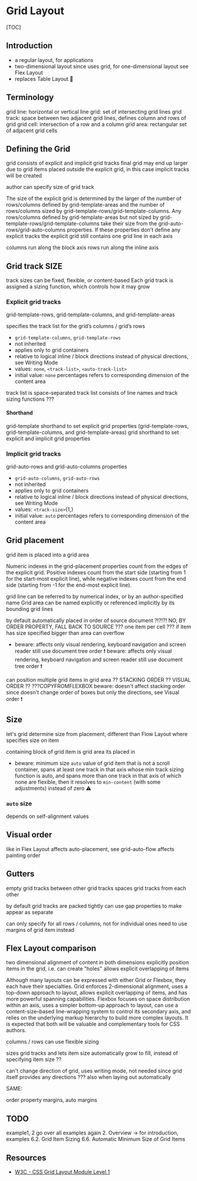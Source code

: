 # Grid Layout

[TOC]


<!-- ToDo: finish -->

## Introduction

- a regular layout, for applications
- two-dimensional layout since uses grid, for one-dimensional layout see Flex Layout
- replaces Table Layout 🎉



## Terminology

grid line: horizontal or vertical line
grid: set of intersecting grid lines
grid track: space between two adjacent grid lines, defines column and rows of grid
grid cell: intersection of a row and a column
grid area: rectangular set of adjacent grid cells



## Defining the Grid

grid consists of explicit and implicit grid tracks
final grid may end up larger due to grid items placed outside the explicit grid, in this case implicit tracks will be created

author can specify size of grid track

The size of the explicit grid is determined by the larger of the number of rows/columns defined by grid-template-areas and the number of rows/columns sized by grid-template-rows/grid-template-columns. Any rows/columns defined by grid-template-areas but not sized by grid-template-rows/grid-template-columns take their size from the grid-auto-rows/grid-auto-columns properties. If these properties don’t define any explicit tracks the explicit grid still contains one grid line in each axis

columns run along the block axis
rows run along the inline axis




## Grid track SIZE

track sizes can be fixed, flexible, or content-based
Each grid track is assigned a sizing function, which controls how it may grow


### Explicit grid tracks

grid-template-rows, grid-template-columns, and grid-template-areas 

specifies the track list for the grid’s columns / grid’s rows

- `grid-template-columns`, `grid-template-rows`
- not inherited
- applies only to grid containers
- relative to logical inline / block directions instead of physical directions, see Writing Mode
- values: `none`, `<track-list>`, `<auto-track-list>`
- initial value: `none`
percentages refers to corresponding dimension of the content area

 track list is space-separated
 track list consists of line names and track sizing functions ???


 #### Shorthand

grid-template shorthand to set explicit grid properties (grid-template-rows, grid-template-columns, and grid-template-areas)
grid shorthand to set explicit and implicit grid properties


### Implicit grid tracks

grid-auto-rows and grid-auto-columns properties

- `grid-auto-columns`, `grid-auto-rows`
- not inherited
- applies only to grid containers
- relative to logical inline / block directions instead of physical directions, see Writing Mode
- values: `<track-size>`{1,}
- initial value: `auto`
percentages refers to corresponding dimension of the content area



## Grid placement

grid item is placed into a grid area

Numeric indexes in the grid-placement properties count from the edges of the explicit grid. Positive indexes count from the start side (starting from 1 for the start-most explicit line), while negative indexes count from the end side (starting from -1 for the end-most explicit line).

grid line can be referred to by numerical index, or by an author-specified name
Grid area can be named explicitly or referenced implicitly by its bounding grid lines


by default automatically placed in order of source document ?!?!?! NO, BY ORDER PROPERTY, FALL BACK TO SOURCE
??? one item per cell ???
if item has size specified bigger than area can overflow

- beware: affects only visual rendering, keyboard navigation and screen reader still use document tree order ❗️
beware: affects only visual rendering, keyboard navigation and screen reader still use document tree order ❗️

can position multiple grid items in grid area ?? STACKING ORDER ?? VISUAL ORDER ??
???COPYFROMFLEXBOX beware: doesn't affect stacking order since doesn't change order of boxes but only the directions, see Visual order ❗️



## Size

let's grid determine size from placement, different than Flow Layout where specifies size on item

containing block of grid item is grid area its placed in

- beware: minimum size `auto` value of grid item that is not a scroll container, spans at least one track in that axis whose min track sizing function is auto, and spans more than one track in that axis of which none are flexible, then it resolves to `min-content` (with some adjustments) instead of zero ⚠️

### `auto` size

depends on self-alignment values




## Visual order

like in Flex Layout
affects auto-placement, see grid-auto-flow
affects painting order



## Gutters

empty grid tracks between other grid tracks
spaces grid tracks from each other

by default grid tracks are packed tightly
can use gap properties to make appear as separate 

can only specify for all rows / columns, not for individual ones
need to use margins of grid item instead



## Flex Layout comparison

two dimensional
alignment of content in both dimensions
explicitly position items in the grid, i.e. can create "holes"
allows explicit overlapping of items

Although many layouts can be expressed with either Grid or Flexbox, they each have their specialties. Grid enforces 2-dimensional alignment, uses a top-down approach to layout, allows explicit overlapping of items, and has more powerful spanning capabilities. Flexbox focuses on space distribution within an axis, uses a simpler bottom-up approach to layout, can use a content-size–based line-wrapping system to control its secondary axis, and relies on the underlying markup hierarchy to build more complex layouts. It is expected that both will be valuable and complementary tools for CSS authors.

columns / rows can use flexible sizing

sizes grid tracks and lets item size automatically grow to fill, instead of specifying item size ??

can't change direction of grid, uses writing mode, not needed since grid itself provides any directions
??? also when laying out automatically 

SAME:

order property
margins, auto margins


## TODO

example1, 2
go over all examples again
2. Overview -> for introduction, examples
6.2. Grid Item Sizing
6.6. Automatic Minimum Size of Grid Items

## Resources

- [W3C - CSS Grid Layout Module Level 1](https://www.w3.org/TR/css-grid-1/)